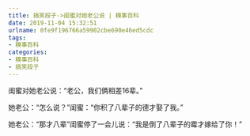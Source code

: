 ```yaml
---
title: 搞笑段子->闺蜜对她老公说 | 糗事百科
date: 2019-11-04 15:32:51
urlname: 0fe9f196766a59902cbe690e46ed5cdc
tags: 
- 糗事百科
categories:
- 糗事百科
- 搞笑段子
---
```

闺蜜对她老公说：“老公，我们俩相差16辈。”

她老公：“怎么说？”闺蜜：“你积了八辈子的德才娶了我。”

她老公：“那才八辈”闺蜜停了一会儿说：“我是倒了八辈子的霉才嫁给了你！”


